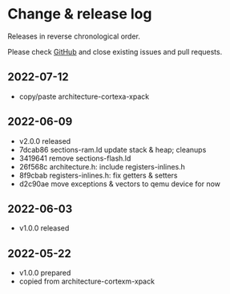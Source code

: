 # Change & release log

Releases in reverse chronological order.

Please check
[GitHub](https://github.com/micro-os-plus/architecture-aarch64-xpack/issues/)
and close existing issues and pull requests.

## 2022-07-12

* copy/paste architecture-cortexa-xpack

## 2022-06-09

* v2.0.0 released
* 7dcab86 sections-ram.ld update stack & heap; cleanups
* 3419641 remove sections-flash.ld
* 26f568c architecture.h: include registers-inlines.h
* 8f9cbab registers-inlines.h: fix getters & setters
* d2c90ae move exceptions & vectors to qemu device for now

## 2022-06-03

* v1.0.0 released

## 2022-05-22

* v1.0.0 prepared
* copied from architecture-cortexm-xpack
